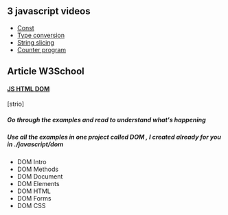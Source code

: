 ## 3 javascript videos



- [Const](https://www.youtube.com/watch?v=I68O9oazLbo&list=PLZPZq0r_RZOMRMjHB_IEBjOW_ufr00yG1&index=5)
- [Type conversion](https://www.youtube.com/watch?v=I68O9oazLbo&list=PLZPZq0r_RZOMRMjHB_IEBjOW_ufr00yG1&index=5)
- [String slicing](https://www.youtube.com/watch?v=UZqSpuUJPa0&list=PLZPZq0r_RZOMRMjHB_IEBjOW_ufr00yG1&index=10)
- [Counter program](https://www.youtube.com/watch?v=dKOT5LcouzQ&list=PLZPZq0r_RZOMRMjHB_IEBjOW_ufr00yG1&index=9)


## Article W3School

#### [JS HTML DOM](https://www.w3schools.com/js/js_htmldom.asp)
[strio]
##### Go through the examples and read to understand what's happening
##### Use all the examples in one project called DOM , I created already for you  in ./javascript/dom
- DOM Intro
- DOM Methods
- DOM Document
- DOM Elements
- DOM HTML
- DOM Forms
- DOM CSS



